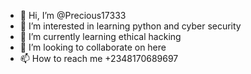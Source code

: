 - 👋 Hi, I’m @Precious17333
- 👀 I’m interested in learning python and cyber security
- 🌱 I’m currently learning ethical hacking
- 💞️ I’m looking to collaborate on here
- 📫 How to reach me +2348170689697

<!---
Precious17333/Precious17333 is a ✨ special ✨ repository because its `README.md` (this file) appears on your GitHub profile.
You can click the Preview link to take a look at your changes.
--->
